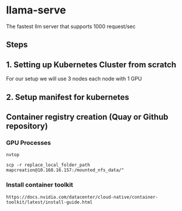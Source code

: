# llama-serve
The fastest llm server that supports 1000 request/sec

## Steps

## 1. Setting up Kubernetes Cluster from scratch

For our setup we will use 3 nodes each node with 1 GPU

## 2. Setup manifest for kubernetes

## Container registry creation (Quay or Github repository)


### GPU Processes 

```
nvtop
```

```
scp -r replace_local_folder_path  mapcreation@10.168.16.157:/mounted_nfs_data/"
```

### Install container toolkit
```
https://docs.nvidia.com/datacenter/cloud-native/container-toolkit/latest/install-guide.html
```